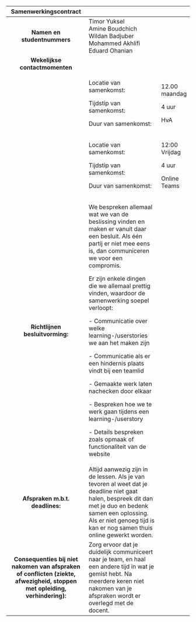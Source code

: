 |**Samenwerkingscontract**|                                                                                                                                                                                                                                                                                                                                                                                                                                                                                                                                                                                                                                                       |                                                                                 |
| :-: |:------------------------------------------------------------------------------------------------------------------------------------------------------------------------------------------------------------------------------------------------------------------------------------------------------------------------------------------------------------------------------------------------------------------------------------------------------------------------------------------------------------------------------------------------------------------------------------------------------------------------------------------------------|:--------------------------------------------------------------------------------|
|<p>**Namen en studentnummers**</p><p></p>| Timor Yuksel<br/> Amine Boudchich <br/> Wildan Badjuber<br/>Mohammed Akhlifi<br/>Eduard Ohanian|                                                                                                                                                                                                                                                                                                                                                                                                                                                                                                                                                      | 500918889 <br/> 500932192<br/>  500929550<br/>500909571<br/>500933563           |
|**Wekelijkse contactmomenten**|                               
|| <p>Locatie van samenkomst: </p><p></p><p>Tijdstip van samenkomst:</p><p></p><p>Duur van samenkomst:</p><p></p><p></p><p></p>                                                                                                                                                                                                                                                                                                                                                                                                                                                                                            | <p></p><p>12.00 maandag</p><p></p><p>4 uur</p><p></p><p>HvA</p>                 |
|| <p>Locatie van samenkomst: </p><p></p><p>Tijdstip van samenkomst:</p><p></p><p>Duur van samenkomst:</p><p></p><p></p><p></p>                                                                                                                                                                                                                                                                                                                                                                                                                                                                                                                          | <p>12:00 Vrijdag</p><p></p><p>4 uur</p><p></p><p>Online Teams</p>               |
|<p>**Richtlijnen besluitvorming:**</p><p></p>| <p>We bespreken allemaal wat we van de beslissing vinden en maken er vanuit daar een besluit. Als één partij er niet mee eens is, dan communiceren we voor een compromis.</p><p></p><p>Er zijn enkele dingen die we allemaal prettig vinden, waardoor de samenwerking soepel verloopt:</p><p>- Communicatie over welke learning-/userstories we aan het maken zijn</p><p>- Communicatie als er een hindernis plaats vindt bij een teamlid</p><p>- Gemaakte werk laten nachecken door elkaar</p><p>- Bespreken hoe we te werk gaan tijdens een learning-/userstory</p><p>- Details bespreken zoals opmaak of functionaliteit van de website</p><p></p> |                                                                                 |
|<p>**Afspraken m.b.t. deadlines:**</p><p></p>| Altijd aanwezig zijn in de lessen. Als je van tevoren al weet dat je deadline niet gaat halen, bespreek dit dan met je duo en bedenk samen een oplossing. Als er niet genoeg tijd is kan er nog samen thuis online gewerkt worden.                                                                                                                                                                                                                                                                                                                                                                                                                    |                                                                                 |
|<p>**Consequenties bij niet nakomen van afspraken of conflicten (ziekte, afwezigheid, stoppen met opleiding, verhindering):**</p><p></p>| Zorg ervoor dat je duidelijk communiceert naar je team, en haal een andere tijd in wat je gemist hebt. Na meerdere keren niet nakomen van je afspraken wordt er overlegd met de docent.                                                                                                                                                                                                                                                                                                                                                                                                                                                               |                                                                                 |



